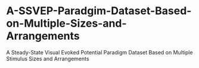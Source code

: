 # A-SSVEP-Paradgim-Dataset-Based-on-Multiple-Sizes-and-Arrangements
A Steady-State Visual Evoked Potential Paradigm Dataset Based on Multiple Stimulus Sizes and Arrangements
